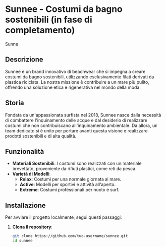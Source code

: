 # Sunnee - Costumi da bagno sostenibili (in fase di completamento)

Sunne

## Descrizione

Sunnee è un brand innovativo di beachwear che si impegna a creare costumi da bagno sostenibili, utilizzando esclusivamente filati derivati da plastica riciclata. La nostra missione è contribuire a un mare più pulito, offrendo una soluzione etica e rigenerativa nel mondo della moda.

## Storia

Fondata da un'appassionata surfista nel 2018, Sunnee nasce dalla necessità di combattere l'inquinamento delle acque e dal desiderio di realizzare costumi che non contribuiscano all'inquinamento ambientale. Da allora, un team dedicato si è unito per portare avanti questa visione e realizzare prodotti sostenibili e di alta qualità.

## Funzionalità

- **Materiali Sostenibili**: I costumi sono realizzati con un materiale brevettato, proveniente da rifiuti plastici, come reti da pesca.
- **Varietà di Modelli**:
  - **Relax**: Costumi per una normale giornata al mare.
  - **Active**: Modelli per sportivi e attività all'aperto.
  - **Extreme**: Costumi professionali per nuoto e surf.

## Installazione

Per avviare il progetto localmente, segui questi passaggi:

1. **Clona il repository**:
   ```bash
   git clone https://github.com/tuo-username/sunnee.git
   cd sunnee
   
